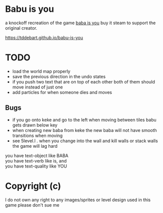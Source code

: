 # Babu is you

a knockoff recreation of the game [baba is you](https://store.steampowered.com/app/736260/Baba_Is_You/) buy it steam to support the original creator.

https://tddebart.github.io/babu-is-you

# TODO
- load the world map properly
- save the previous direction in the undo states
- if you push two text that are on top of each other both of them should move instead of just one
- add particles for when someone dies and moves

## Bugs

- if you go onto keke and go to the left when moving between tiles babu gets drawn below key
- when creating new baba from keke the new baba will not have smooth transitions when moving
- see 5level.l . when you change into the wall and kill walls or stack walls the game will lag hard



you have text-object like BABA  
you have text-verb like is, and  
you have text-quality like YOU


# Copyright (c)

I do not own any right to any images/sprites or level design used in this game please don't sue me